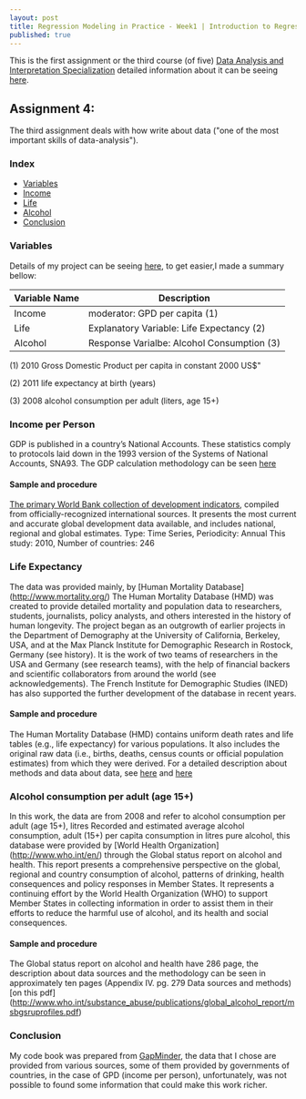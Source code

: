 ```yaml
---
layout: post
title: Regression Modeling in Practice - Week1 | Introduction to Regression Interactions
published: true
---
```


This is the first assignment or the third course (of five)
[Data Analysis and Interpretation Specialization](https://www.coursera.org/specializations/data-analysis)
detailed information about it can be seeing [here](https://www.coursera.org/learn/data-visualization#).

## Assignment 4:
The third assignment deals with how write about data ("one of the
most important skills of data-analysis").

### Index
+ [Variables](#variables)
+ [Income](#income)
+ [Life](#life)
+ [Alcohol](#alcohol)
+ [Conclusion](#conclusion)

### <a name = "variables"></a>Variables

Details of my project can be seeing
[here](https://sidon.github.io/data-visualization-week1/), to get easier,I made a summary bellow:

|Variable Name|Description|
|-------------|-----------|
|Income       |moderator: GPD per capita (1)|
|Life         |Explanatory Variable: Life Expectancy (2)|
|Alcohol      |Response Varialbe: Alcohol Consumption (3)|

(1) 2010 Gross Domestic Product per capita in constant 2000 US$"

(2) 2011 life expectancy at birth (years)

(3) 2008 alcohol consumption per adult (liters, age 15+)

### <a name = "income"></a>Income per Person

GDP is published in a country’s National Accounts. These statistics comply to protocols laid down in the 1993 version of the Systems of National Accounts, SNA93.
The GDP calculation methodology can be seen [here](http://www.geostat.ge/cms/site_images/_files/english/methodology/GDP%20Brief%20Methodology%20ENG.pdf)

#### Sample and procedure
[The primary World Bank collection of development indicators](http://data.worldbank.org/data-catalog/world-development-indicators), compiled from officially-recognized international sources. It presents the most current and accurate global development data available, and includes national, regional and global estimates.
Type: Time Series, Periodicity: Annual  This study: 2010, Number of countries: 246

### <a name = "life"></a>Life Expectancy
The data was provided mainly, by [Human Mortality Database] (http://www.mortality.org/)
The Human Mortality Database (HMD) was created to provide detailed mortality and population data to researchers, students, journalists, policy analysts, and others interested in the history of human longevity. The project began as an outgrowth of earlier projects in the Department of Demography at the University of California, Berkeley, USA, and at the Max Planck Institute for Demographic Research in Rostock, Germany (see history). It is the work of two teams of researchers in the USA and Germany (see research teams), with the help of financial backers and scientific collaborators from around the world (see acknowledgements). The French Institute for Demographic Studies (INED) has also supported the further development of the database in recent years.

#### Sample and procedure
The Human Mortality Database (HMD) contains uniform death rates and life tables (e.g., life expectancy) for various populations. It also includes the original raw data (i.e., births, deaths, census counts or official population estimates) from which they were derived. For a detailed description about methods and data about data,
see [here](http://www.mortality.org/Public/Docs/MP-Summary.pdf) and
[here](http://www.mortality.org/Public/Docs/MP-Summary.pdf)


### <a name = "Alcohol"></a>Alcohol consumption per adult (age 15+)

In this work, the data are from 2008 and refer to  alcohol consumption per adult (age 15+), litres Recorded and estimated average alcohol consumption, adult (15+) per capita consumption in litres pure alcohol, this database were provided by [World Health Organization] (http://www.who.int/en/) through the Global status report on alcohol and health. This report presents a comprehensive perspective on the global, regional and country consumption of alcohol, patterns of
drinking, health consequences and policy responses in Member States. It represents a continuing effort by the World Health Organization (WHO) to support Member States in collecting information in order to assist them in their efforts to reduce the harmful use of alcohol, and its health and social consequences.

#### Sample and procedure
The Global status report on alcohol and health have 286 page, the description about data sources and the methodology can be seen in approximately ten pages (Appendix IV. pg. 279
Data sources and methods) [on this pdf]
 (http://www.who.int/substance_abuse/publications/global_alcohol_report/msbgsruprofiles.pdf)


### <a name = "conclusion"></a>Conclusion

My code book was prepared  from [GapMinder](https://d396qusza40orc.cloudfront.net/phoenixassets/data-management-visualization/GapMinder%20Codebook%20.pdf), the data that I chose are provided from various sources,
some of them provided by governments of countries,
in the case of GPD (income per person), unfortunately, was not possible to found some information that could make this work richer.
